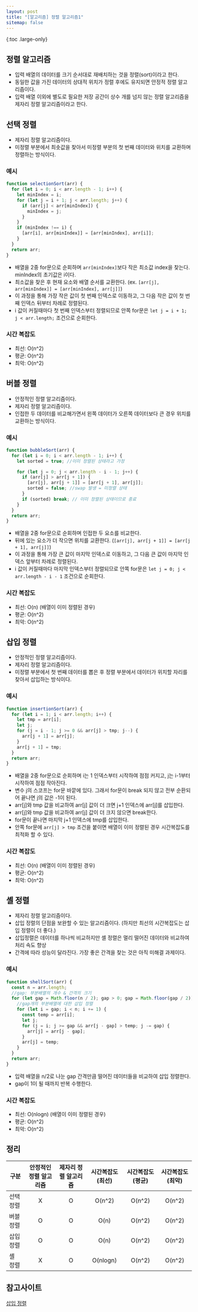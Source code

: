 ```yaml
---
layout: post
title: "[알고리즘] 정렬 알고리즘1"
sitemap: false
---
```


{:toc .large-only}

## 정렬 알고리즘

- 입력 배열의 데이터를 크기 순서대로 재배치하는 것을 정렬(sort)이라고 한다.
- 동일한 값을 가진 데이터의 상대적 위치가 정렬 후에도 유지되면 안정적 정렬 알고리즘이다.
- 입력 배열 이외에 별도로 필요한 저장 공간이 상수 개를 넘지 않는 정렬 알고리즘을 제자리 정렬 알고리즘이라고 한다.

## 선택 정렬

- 제자리 정렬 알고리즘이다.
- 미정렬 부분에서 최솟값을 찾아서 미정렬 부분의 첫 번째 데이터와 위치를 교환하며 정렬하는 방식이다.

### 예시

```js
function selectionSort(arr) {
  for (let i = 0; i < arr.length - 1; i++) {
    let minIndex = i;
    for (let j = i + 1; j < arr.length; j++) {
      if (arr[j] < arr[minIndex]) {
        minIndex = j;
      }
    }
    if (minIndex !== i) {
      [arr[i], arr[minIndex]] = [arr[minIndex], arr[i]];
    }
  }
  return arr;
}
```

- 배열을 2중 for문으로 순회하며 `arr[minIndex]`보다 작은 최소값 index을 찾는다. minIndex의 초기값은 i이다.
- 최소값을 찾은 후 현재 요소와 배열 순서를 교환한다. (ex. `[arr[j], arr[minIndex]] = [arr[minIndex], arr[j]]`)
- 이 과정을 통해 가장 작은 값이 첫 번째 인덱스로 이동하고, 그 다음 작은 값이 첫 번째 인덱스 뒤부터 차례로 정렬된다.
- i 값이 커질때마다 첫 번째 인덱스부터 정렬되므로 안쪽 for문은 `let j = i + 1; j < arr.length;` 조건으로 순회한다.

### 시간 복잡도

- 최선: O(n^2)
- 평균: O(n^2)
- 최악: O(n^2)

## 버블 정렬

- 안정적인 정렬 알고리즘이다.
- 제자리 정렬 알고리즘이다.
- 인접한 두 데이터를 비교해가면서 왼쪽 데이터가 오른쪽 데이터보다 큰 경우 위치를 교환하는 방식이다.

### 예시

```js
function bubbleSort(arr) {
  for (let i = 0; i < arr.length - 1; i++) {
    let sorted = true; //이미 정렬된 상태라고 가정

    for (let j = 0; j < arr.length - i - 1; j++) {
      if (arr[j] > arr[j + 1]) {
        [arr[j], arr[j + 1]] = [arr[j + 1], arr[j]];
        sorted = false; //swap 발생 = 미정렬 상태
      }
      if (sorted) break; // 이미 정렬된 상태이므로 종료
    }
  }
  return arr;
}
```

- 배열을 2중 for문으로 순회하며 인접한 두 요소를 비교한다.
- 뒤에 있는 요소가 더 작으면 위치를 교환한다. (`[arr[j], arr[j + 1]] = [arr[j + 1], arr[j]]`)
- 이 과정을 통해 가장 큰 값이 마지막 인덱스로 이동하고, 그 다음 큰 값이 마지막 인덱스 앞부터 차례로 정렬된다.
- i 값이 커질때마다 마지막 인덱스부터 정렬되므로 안쪽 for문은 `let j = 0; j < arr.length - i - 1` 조건으로 순회한다.

### 시간 복잡도

- 최선: O(n) (배열이 이미 정렬된 경우)
- 평균: O(n^2)
- 최악: O(n^2)

## 삽입 정렬

- 안정적인 정렬 알고리즘이다.
- 제자리 정렬 알고리즘이다.
- 미정렬 부분에서 첫 번째 데이터를 뽑은 후 정렬 부분에서 데이터가 위치할 자리를 찾아서 삽입하는 방식이다.

### 예시

```js
function insertionSort(arr) {
  for (let i = 1; i < arr.length; i++) {
    let tmp = arr[i];
    let j;
    for (j = i - 1; j >= 0 && arr[j] > tmp; j--) {
      arr[j + 1] = arr[j];
    }
    arr[j + 1] = tmp;
  }
  return arr;
}
```

- 배열을 2중 for문으로 순회하며 i는 1 인덱스부터 시작하여 점점 커지고, j는 i-1부터 시작하여 점점 작아진다.
- 변수 j의 스코프는 for문 바깥에 있다. 그래서 for문이 break 되지 않고 전부 순환되어 끝나면 j의 값은 -1이 된다.
- arr[j]와 tmp 값을 비교하여 arr[j] 값이 더 크면 j+1 인덱스에 arr[j]를 삽입한다.
- arr[j]와 tmp 값을 비교하여 arr[j] 값이 더 크지 않으면 break한다.
- for문이 끝나면 마지막 j+1 인덱스에 tmp를 삽입한다.
- 안쪽 for문에 `arr[j] > tmp` 조건을 붙이면 배열이 이미 정렬된 경우 시간복잡도를 최적화 할 수 있다.

### 시간 복잡도

- 최선: O(n) (배열이 이미 정렬된 경우)
- 평균: O(n^2)
- 최악: O(n^2)

## 셸 정렬

- 제자리 정렬 알고리즘이다.
- 삽입 정렬의 단점을 보완할 수 있는 알고리즘이다. (하지만 최선의 시간복잡도는 삽입 정렬이 더 좋다.)
- 삽입정렬은 데이터를 하나씩 비교하지만 셸 정렬은 멀리 떨어진 데이터와 비교하여 처리 속도 향상
- 간격에 따라 성능이 달라진다. 가장 좋은 간격을 찾는 것은 아직 미해결 과제이다.

### 예시

```js
function shellSort(arr) {
  const n = arr.length;
  //gap: 부분배열의 개수 & 간격의 크기
  for (let gap = Math.floor(n / 2); gap > 0; gap = Math.floor(gap / 2)) {
    //gap개의 부분배열에 대한 삽입 정렬
    for (let i = gap; i < n; i += 1) {
      const temp = arr[i];
      let j;
      for (j = i; j >= gap && arr[j - gap] > temp; j -= gap) {
        arr[j] = arr[j - gap];
      }
      arr[j] = temp;
    }
  }
  return arr;
}
```

- 입력 배열을 n/2로 나눈 gap 간격만큼 떨어진 데이터들을 비교하여 삽입 정렬한다.
- gap이 1이 될 때까지 반복 수행한다.

### 시간 복잡도

- 최선: O(nlogn) (배열이 이미 정렬된 경우)
- 평균: O(n^2)
- 최악: O(n^2)

## 정리

| 구분      | 안정적인 정렬 알고리즘 | 제자리 정렬 알고리즘 | 시간복잡도(최선) | 시간복잡도(평균) | 시간복잡도(최악) |
| --------- | :--------------------: | :------------------: | :--------------: | :--------------: | :--------------: |
| 선택 정렬 |           X            |          O           |      O(n^2)      |      O(n^2)      |      O(n^2)      |
| 버블 정렬 |           O            |          O           |       O(n)       |      O(n^2)      |      O(n^2)      |
| 삽입 정렬 |           O            |          O           |       O(n)       |      O(n^2)      |      O(n^2)      |
| 셸 정렬   |           X            |          O           |     O(nlogn)     |      O(n^2)      |      O(n^2)      |

## 참고사이트

[삽입 정렬](https://www.zerocho.com/category/Algorithm/post/57e39fca76a7850015e6944a)
